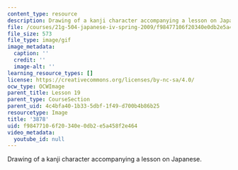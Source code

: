 ```yaml
---
content_type: resource
description: Drawing of a kanji character accompanying a lesson on Japanese.
file: /courses/21g-504-japanese-iv-spring-2009/f98477106f20340e0db2e5a458f2e464_3878.gif
file_size: 573
file_type: image/gif
image_metadata:
  caption: ''
  credit: ''
  image-alt: ''
learning_resource_types: []
license: https://creativecommons.org/licenses/by-nc-sa/4.0/
ocw_type: OCWImage
parent_title: Lesson 19
parent_type: CourseSection
parent_uid: 4c4bfa40-1b33-5dbf-1f49-d700b4b86b25
resourcetype: Image
title: '3878'
uid: f9847710-6f20-340e-0db2-e5a458f2e464
video_metadata:
  youtube_id: null
---
```

Drawing of a kanji character accompanying a lesson on Japanese.